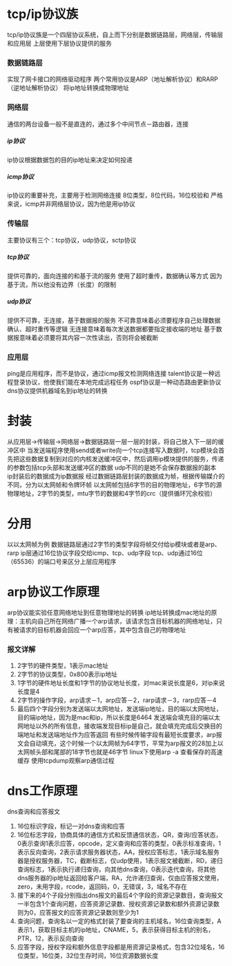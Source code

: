 # tcp/ip协议族
tcp/ip协议族是一个四层协议系统，自上而下分别是数据链路层，网络层，传输层和应用层
上层使用下层协议提供的服务
### 数据链路层
实现了网卡接口的网络驱动程序
两个常用协议是ARP（地址解析协议）和RARP（逆地址解析协议）
将ip地址转换成物理地址
### 网络层 
通信的两台设备一般不是直连的，通过多个中间节点－路由器，连接
##### ip协议
ip协议根据数据包的目的ip地址来决定如何投递
##### icmp协议
ip协议的重要补充，主要用于检测网络连接
8位类型，8位代码，16位校验和
严格来说，icmp并非网络层协议，因为他是用ip协议
### 传输层
主要协议有三个：tcp协议，udp协议，sctp协议
##### tcp协议
提供可靠的，面向连接的和基于流的服务
使用了超时重传，数据确认等方式
因为基于流，所以他没有边界（长度）的限制
##### udp协议
提供不可靠，无连接，基于数据报的服务
不可靠意味着必须要程序自己处理数据确认、超时重传等逻辑
无连接意味着每次发送数据都要指定接收端的地址
基于数据报意味着必须要将其内容一次性读出，否则将会被截断
### 应用层
ping是应用程序，而不是协议，通过icmp报文检测网络连接
talent协议是一种远程登录协议，他使我们能在本地完成远程任务
ospf协议是一种动态路由更新协议
dns协议提供机器域名到ip地址的转换

# 封装
从应用层->传输层->网络层->数据链路层一层一层的封装，将自己放入下一层的缓冲区中
当发送端程序使用send或者write向一个tcp连接写入数据时，tcp模块会首先把这些数据复制到对应的内核发送缓冲区中，然后调用ip模块提供的服务，传递的参数包括tcp头部和发送缓冲区的数据
udp不同的是她不会保存数据报的副本
<br>
ip封装后的数据成为ip数据报
经过数据链路层封装的数据成为帧，根据传输媒介的不同，分为以太网帧和令牌环帧
以太网帧包括6字节的目的物理地址，6字节的源物理地址，2字节的类型，mtu字节的数据和4字节的crc（提供循环冗余校验）

# 分用
以以太网帧为例
数据链路层通过2字节的类型字段将帧交付给ip模块或者是arp、rarp
ip层通过16位协议字段交给icmp、tcp、udp字段
tcp、udp通过16位（65536）的端口号来区分上层应用程序

# arp协议工作原理
arp协议能实验任意网络地址到任意物理地址的转换
ip地址转换成mac地址的原理：主机向自己所在网络广播一个arp请求，该请求包含目标机器的网络地址，只有被请求的目标机器会回应一个arp应答，其中包含自己的物理地址
### 报文详解
1. 2字节的硬件类型，1表示mac地址
2. 2字节的协议类型，0x800表示ip地址
3. 1字节的硬件地址长度和1字节的协议地址长度，对mac来说长度是6，对ip来说长度是4
4. 2字节的操作字段，arp请求－1，arp应答－2，rarp请求－3，rarp应答－4
5. 最后四个字段分别为发送端以太网地址，发送端ip地址，目的端以太网地址，目的端ip地址，因为是mac和ip，所以长度是6464
发送端会填充目的端以太网地址以外的所有信息，接收端发现目标ip是自己，就会填充完成后交换目的端地址和发送端地址作为应答返回
有些时候传输字段有最短长度要求，arp报文会自动填充，这个时候一个以太网帧为64字节，平常为arp报文的28加上以太网帧头部和尾部的18字节也就是46字节
linux下使用arp -a 查看保存的高速缓存
使用tcpdump观察arp通信过程
# dns工作原理
dns查询和应答报文
1. 16位标识字段，标记一对dns查询和应答
2. 16位标志字段，协商具体的通信方式和反馈通信状态，QR，查询/应答状态，0表示查询1表示应答，opcode，定义查询和应答的类型，0表示标准查询，1表示反向查询，2表示请求服务器状态，AA，授权应答标志，1表示域名服务器是授权服务器，TC，截断标志，仅udp使用，1表示报文被截断，RD，递归查询标志，1表示执行递归查询，向其他dns查询，0表示迭代查询，将其他dns服务器的ip地址返回给客户端，RA，允许递归查询，仅由应答报文使用，zero，未用字段，rcode，返回码，0，无错误，3，域名不存在
3. 接下来的4个子段分别指出dns报文的最后4个字段的资源记录数目，查询报文一半包含1个查询问题，应答资源记录数、授权资源记录数和额外资源记录数则为0，应答报文的应答资源记录数则至少为1
4. 查询问题，查询名以一定的格式封装了要查询的主机域名，16位查询类型，A表示1，获取目标主机的ip地址，CNAME，5，表示获得目标主机的别名，PTR，12，表示反向查询
5. 应答字段，授权字段和额外信息字段都是用资源记录格式，包含32位域名，16位类型，16位类，32位生存时间，16位资源数据长度